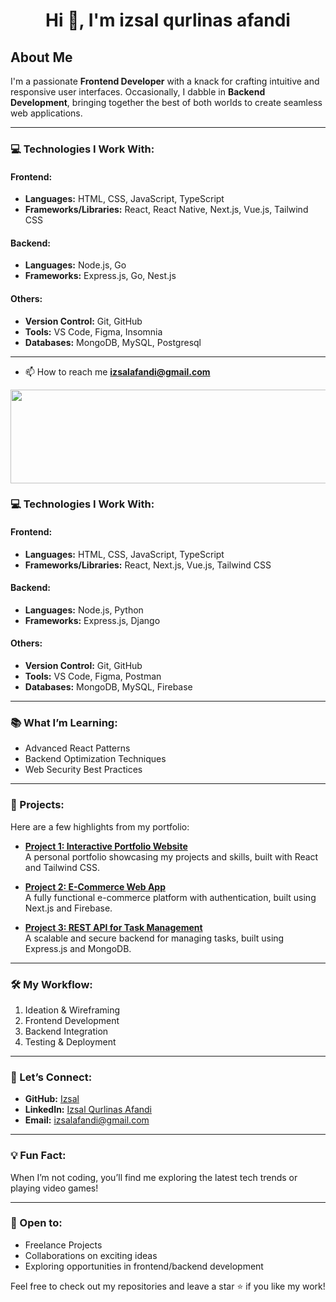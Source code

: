 <h1 align="center">Hi 👋, I'm izsal qurlinas afandi</h1>

## About Me

I'm a passionate **Frontend Developer** with a knack for crafting intuitive and responsive user interfaces. Occasionally, I dabble in **Backend Development**, bringing together the best of both worlds to create seamless web applications.

---

### 💻 Technologies I Work With:

#### Frontend:
- **Languages:** HTML, CSS, JavaScript, TypeScript
- **Frameworks/Libraries:** React, React Native, Next.js, Vue.js, Tailwind CSS

#### Backend:
- **Languages:** Node.js, Go
- **Frameworks:** Express.js, Go, Nest.js

#### Others:
- **Version Control:** Git, GitHub
- **Tools:** VS Code, Figma, Insomnia
- **Databases:** MongoDB, MySQL, Postgresql

---

- 📫 How to reach me **izsalafandi@gmail.com**
<!--
<h3 align="left">Connect with me:</h3>
<p align="left">
<a href="https://linkedin.com/in/izsal qurlianas afandi" target="blank"><img align="center" src="https://raw.githubusercontent.com/rahuldkjain/github-profile-readme-generator/master/src/images/icons/Social/linked-in-alt.svg" alt="izsal qurlianas afandi" height="30" width="40" /></a>
<a href="https://instagram.com/afandi_qurlinas" target="blank"><img align="center" src="https://raw.githubusercontent.com/rahuldkjain/github-profile-readme-generator/master/src/images/icons/Social/instagram.svg" alt="afandi_qurlinas" height="30" width="40" /></a>
</p>
-->


<a href="https://github.com/devxb/gitanimals">
  <img
    src="https://render.gitanimals.org/lines/izsal?pet-id=657112658383333343"
    width="700"
    height="150"
  />
</a>
  

<!--
<h3 align="left">Languages and Tools:</h3>
<p align="left"> <a href="https://www.w3.org/html/" target="_blank" rel="noreferrer"> <img src="https://raw.githubusercontent.com/devicons/devicon/master/icons/html5/html5-original-wordmark.svg" alt="html5" width="40" height="40"/> </a> <a href="https://www.w3schools.com/css/" target="_blank" rel="noreferrer"> <img src="https://raw.githubusercontent.com/devicons/devicon/master/icons/css3/css3-original-wordmark.svg" alt="css3" width="40" height="40"/> </a> <a href="https://developer.mozilla.org/en-US/docs/Web/JavaScript" target="_blank" rel="noreferrer"> <img src="https://raw.githubusercontent.com/devicons/devicon/master/icons/javascript/javascript-original.svg" alt="javascript" width="40" height="40"/> </a> <a href="https://git-scm.com/" target="_blank" rel="noreferrer"> <img src="https://www.vectorlogo.zone/logos/git-scm/git-scm-icon.svg" alt="git" width="40" height="40"/> </a> <img src="https://www.vectorlogo.zone/logos/mariadb/mariadb-icon.svg" alt="mariadb" width="40" height="40"/> </a> <a href="https://www.mysql.com/" target="_blank" rel="noreferrer"> <img src="https://raw.githubusercontent.com/devicons/devicon/master/icons/mysql/mysql-original-wordmark.svg" alt="mysql" width="40" height="40"/> </a> <a href="https://www.postgresql.org" target="_blank" rel="noreferrer"> <img src="https://raw.githubusercontent.com/devicons/devicon/master/icons/postgresql/postgresql-original-wordmark.svg" alt="postgresql" width="40" height="40"/> </a> <a href="https://reactjs.org/" target="_blank" rel="noreferrer"> <img src="https://raw.githubusercontent.com/devicons/devicon/master/icons/react/react-original-wordmark.svg" alt="react" width="40" height="40"/> </a> <a href="https://nextjs.org/" target="_blank" rel="noreferrer" style="color: white; background-color: #000;"> <img src="https://cdn.worldvectorlogo.com/logos/nextjs-2.svg" alt="nextjs" width="40" height="40" /> </a> <a href="https://redux.js.org" target="_blank" rel="noreferrer"> <img src="https://raw.githubusercontent.com/devicons/devicon/master/icons/redux/redux-original.svg" alt="redux" width="40" height="40"/> </a> <a href="https://tailwindcss.com/" target="_blank" rel="noreferrer"> <img src="https://www.vectorlogo.zone/logos/tailwindcss/tailwindcss-icon.svg" alt="tailwind" width="40" height="40"/> </a> <a href="https://www.typescriptlang.org/" target="_blank" rel="noreferrer"> <img src="https://raw.githubusercontent.com/devicons/devicon/master/icons/typescript/typescript-original.svg" alt="typescript" width="40" height="40"/> </a> <img src="https://raw.githubusercontent.com/devicons/devicon/master/icons/nodejs/nodejs-original-wordmark.svg" alt="nodejs" width="40" height="40"/> </a> <a href="https://www.php.net" target="_blank" rel="noreferrer"> <img src="https://raw.githubusercontent.com/devicons/devicon/master/icons/php/php-original.svg" alt="php" width="40" height="40"/> </a> <a href="https://golang.org" target="_blank" rel="noreferrer"> <img src="https://raw.githubusercontent.com/devicons/devicon/master/icons/go/go-original.svg" alt="go" width="40" height="40"/> </a> </p>
-->

<!--
<h3 align="left">Support:</h3>
<p><a href="https://www.buymeacoffee.com/izsalafand9"> <img align="left" src="https://cdn.buymeacoffee.com/buttons/v2/default-yellow.png" height="50" width="210" alt="izsalafand9" /></a></p><br><br>
-->


### 💻 Technologies I Work With:

#### Frontend:
- **Languages:** HTML, CSS, JavaScript, TypeScript
- **Frameworks/Libraries:** React, Next.js, Vue.js, Tailwind CSS

#### Backend:
- **Languages:** Node.js, Python
- **Frameworks:** Express.js, Django

#### Others:
- **Version Control:** Git, GitHub
- **Tools:** VS Code, Figma, Postman
- **Databases:** MongoDB, MySQL, Firebase

---

### 📚 What I’m Learning:
- Advanced React Patterns
- Backend Optimization Techniques
- Web Security Best Practices

---

### 🔧 Projects:
Here are a few highlights from my portfolio:

- **[Project 1: Interactive Portfolio Website](#)**  
  A personal portfolio showcasing my projects and skills, built with React and Tailwind CSS.

- **[Project 2: E-Commerce Web App](#)**  
  A fully functional e-commerce platform with authentication, built using Next.js and Firebase.

- **[Project 3: REST API for Task Management](#)**  
  A scalable and secure backend for managing tasks, built using Express.js and MongoDB.

---

### 🛠️ My Workflow:
1. Ideation & Wireframing
2. Frontend Development
3. Backend Integration
4. Testing & Deployment

---

### 🌱 Let’s Connect:
- **GitHub:** [Izsal](https://github.com/izsal)
- **LinkedIn:** [Izsal Qurlinas Afandi](https://www.linkedin.com/in/izsal-qurlinas-afandi-983614165/)
- **Email:** izsalafandi@gmail.com

---

### 💡 Fun Fact:
When I’m not coding, you’ll find me exploring the latest tech trends or playing video games!

---

### 🚀 Open to:
- Freelance Projects
- Collaborations on exciting ideas
- Exploring opportunities in frontend/backend development

Feel free to check out my repositories and leave a star ⭐ if you like my work!




<div style="display: flex; justify-content: space-between;">
  <picture style="margin-right: 12px;">
<!--     <source
      srcset="https://github-readme-stats.vercel.app/api?username=izsal&show_icons=true&theme=dark"
      media="(prefers-color-scheme: dark)"
    />
    <source
      srcset="https://github-readme-stats.vercel.app/api?username=izsal&show_icons=true"
      media="(prefers-color-scheme: light), (prefers-color-scheme: no-preference)"
    /> -->
<!--     <img src="https://github-readme-stats.vercel.app/api?username=izsal&show_icons=true" /> -->
  </picture>
<!--   <img src="https://github-readme-stats.vercel.app/api/top-langs/?username=izsal&layout=compact&theme=radical" /> -->
</div>

<!---
izsal/izsal is a ✨ special ✨ repository because its `README.md` (this file) appears on your GitHub profile.
You can click the Preview link to take a look at your changes.
--->
